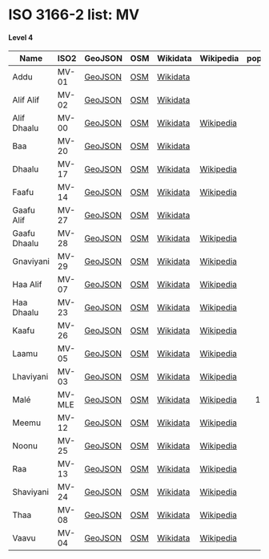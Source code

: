 # ISO 3166-2 list: MV


#### Level 4
Name | ISO2 | GeoJSON | OSM | Wikidata | Wikipedia | population 
--- | --- | --- | --- | --- | --- | --: 
Addu | MV-01 | [GeoJSON](../../geojson/q8/iso2/MV/MV-01.geojson) | [OSM](https://www.openstreetmap.org/relation/6599413) | [Wikidata](https://www.wikidata.org/wiki/Q353375) |  | 33,694
Alif Alif | MV-02 | [GeoJSON](../../geojson/q8/iso2/MV/MV-02.geojson) | [OSM](https://www.openstreetmap.org/relation/6599351) | [Wikidata](https://www.wikidata.org/wiki/Q775323) |  | 
Alif Dhaalu | MV-00 | [GeoJSON](../../geojson/q8/iso2/MV/MV-00.geojson) | [OSM](https://www.openstreetmap.org/relation/6599352) | [Wikidata](https://www.wikidata.org/wiki/Q2316922) | [Wikipedia](http://en.wikipedia.org/wiki/en%3AAlif%20Dhaal%20Atoll) | 
Baa | MV-20 | [GeoJSON](../../geojson/q8/iso2/MV/MV-20.geojson) | [OSM](https://www.openstreetmap.org/relation/6599335) | [Wikidata](https://www.wikidata.org/wiki/Q949513) |  | 
Dhaalu | MV-17 | [GeoJSON](../../geojson/q8/iso2/MV/MV-17.geojson) | [OSM](https://www.openstreetmap.org/relation/6599371) | [Wikidata](https://www.wikidata.org/wiki/Q2290784) | [Wikipedia](http://en.wikipedia.org/wiki/en%3ADhaalu%20Atoll) | 
Faafu | MV-14 | [GeoJSON](../../geojson/q8/iso2/MV/MV-14.geojson) | [OSM](https://www.openstreetmap.org/relation/6599372) | [Wikidata](https://www.wikidata.org/wiki/Q2469227) | [Wikipedia](http://en.wikipedia.org/wiki/en%3AFaafu%20Atoll) | 
Gaafu Alif | MV-27 | [GeoJSON](../../geojson/q8/iso2/MV/MV-27.geojson) | [OSM](https://www.openstreetmap.org/relation/6599410) | [Wikidata](https://www.wikidata.org/wiki/Q1116203) |  | 
Gaafu Dhaalu | MV-28 | [GeoJSON](../../geojson/q8/iso2/MV/MV-28.geojson) | [OSM](https://www.openstreetmap.org/relation/6599411) | [Wikidata](https://www.wikidata.org/wiki/Q2640183) | [Wikipedia](http://en.wikipedia.org/wiki/en%3AGaafu%20Dhaalu%20Atoll) | 
Gnaviyani | MV-29 | [GeoJSON](../../geojson/q8/iso2/MV/MV-29.geojson) | [OSM](https://www.openstreetmap.org/relation/6599412) | [Wikidata](https://www.wikidata.org/wiki/Q1811116) | [Wikipedia](http://en.wikipedia.org/wiki/en%3AGnaviyani%20Atoll) | 
Haa Alif | MV-07 | [GeoJSON](../../geojson/q8/iso2/MV/MV-07.geojson) | [OSM](https://www.openstreetmap.org/relation/6599296) | [Wikidata](https://www.wikidata.org/wiki/Q2360912) | [Wikipedia](http://en.wikipedia.org/wiki/en%3AHaa%20Alif%20Atoll) | 
Haa Dhaalu | MV-23 | [GeoJSON](../../geojson/q8/iso2/MV/MV-23.geojson) | [OSM](https://www.openstreetmap.org/relation/6599297) | [Wikidata](https://www.wikidata.org/wiki/Q2360368) | [Wikipedia](http://en.wikipedia.org/wiki/en%3AHaa%20Dhaalu%20Atoll) | 
Kaafu | MV-26 | [GeoJSON](../../geojson/q8/iso2/MV/MV-26.geojson) | [OSM](https://www.openstreetmap.org/relation/6599423) | [Wikidata](https://www.wikidata.org/wiki/Q1468407) | [Wikipedia](http://en.wikipedia.org/wiki/en%3AKaafu%20Atoll) | 12,166
Laamu | MV-05 | [GeoJSON](../../geojson/q8/iso2/MV/MV-05.geojson) | [OSM](https://www.openstreetmap.org/relation/6599390) | [Wikidata](https://www.wikidata.org/wiki/Q1996432) | [Wikipedia](http://en.wikipedia.org/wiki/en%3ALaamu%20Atoll) | 
Lhaviyani | MV-03 | [GeoJSON](../../geojson/q8/iso2/MV/MV-03.geojson) | [OSM](https://www.openstreetmap.org/relation/6599328) | [Wikidata](https://www.wikidata.org/wiki/Q1390048) | [Wikipedia](http://en.wikipedia.org/wiki/en%3ALhaviyani%20Atoll) | 
Malé | MV-MLE | [GeoJSON](../../geojson/q8/iso2/MV/MV-MLE.geojson) | [OSM](https://www.openstreetmap.org/relation/6599336) | [Wikidata](https://www.wikidata.org/wiki/Q9347) | [Wikipedia](http://en.wikipedia.org/wiki/en%3AMal%C3%A9) | 133,019
Meemu | MV-12 | [GeoJSON](../../geojson/q8/iso2/MV/MV-12.geojson) | [OSM](https://www.openstreetmap.org/relation/6599365) | [Wikidata](https://www.wikidata.org/wiki/Q2210716) | [Wikipedia](http://en.wikipedia.org/wiki/en%3AMeemu%20Atoll) | 
Noonu | MV-25 | [GeoJSON](../../geojson/q8/iso2/MV/MV-25.geojson) | [OSM](https://www.openstreetmap.org/relation/6599323) | [Wikidata](https://www.wikidata.org/wiki/Q2406322) | [Wikipedia](http://en.wikipedia.org/wiki/en%3ANoonu%20Atoll) | 
Raa | MV-13 | [GeoJSON](../../geojson/q8/iso2/MV/MV-13.geojson) | [OSM](https://www.openstreetmap.org/relation/6599331) | [Wikidata](https://www.wikidata.org/wiki/Q1457965) | [Wikipedia](http://en.wikipedia.org/wiki/en%3ARaa%20Atoll) | 19,003
Shaviyani | MV-24 | [GeoJSON](../../geojson/q8/iso2/MV/MV-24.geojson) | [OSM](https://www.openstreetmap.org/relation/6599324) | [Wikidata](https://www.wikidata.org/wiki/Q2190334) | [Wikipedia](http://en.wikipedia.org/wiki/en%3AShaviyani%20Atoll) | 
Thaa | MV-08 | [GeoJSON](../../geojson/q8/iso2/MV/MV-08.geojson) | [OSM](https://www.openstreetmap.org/relation/6599381) | [Wikidata](https://www.wikidata.org/wiki/Q2709118) | [Wikipedia](http://en.wikipedia.org/wiki/en%3AThaa%20Atoll) | 
Vaavu | MV-04 | [GeoJSON](../../geojson/q8/iso2/MV/MV-04.geojson) | [OSM](https://www.openstreetmap.org/relation/6600315) | [Wikidata](https://www.wikidata.org/wiki/Q2709111) | [Wikipedia](http://en.wikipedia.org/wiki/en%3AVaavu%20Atoll) | 

